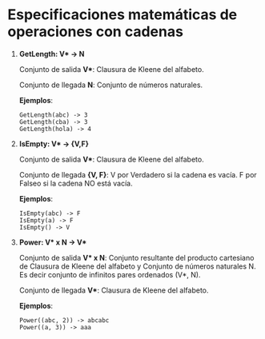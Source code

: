 # Especificaciones matemáticas de operaciones con cadenas

1.  **GetLength: V\* -> N**

    Conjunto de salida **V\***: Clausura de Kleene del alfabeto.
    
    Conjunto de llegada **N**: Conjunto de números naturales.

    **Ejemplos**:

        GetLength(abc) -> 3
        GetLength(cba) -> 3
        GetLength(hola) -> 4

2.  **IsEmpty: V\* -> \{V,F\}**

    Conjunto de salida **V\***: Clausura de Kleene del alfabeto.
    
    Conjunto de llegada **{V, F}**: V por Verdadero si la cadena es vacía. F por Falseo si la cadena NO está vacía.

    **Ejemplos**:

        IsEmpty(abc) -> F
        IsEmpty(a) -> F
        IsEmpty() -> V

3.  **Power: V\* x N -> V\***

    Conjunto de salida **V\* x N**: Conjunto resultante del producto cartesiano de Clausura de Kleene del alfabeto y Conjunto de números naturales N. Es decir conjunto de infinitos pares ordenados (V\*, N).
    
    Conjunto de llegada **V\***: Clausura de Kleene del alfabeto.

    **Ejemplos**:

        Power((abc, 2)) -> abcabc
        Power((a, 3)) -> aaa
